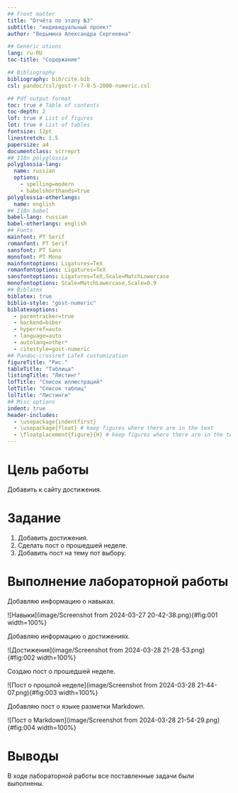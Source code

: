 ```yaml
---
## Front matter
title: "Отчёта по этапу №3"
subtitle: "индивидуальный проект"
author: "Ведьмина Александра Сергеевна"

## Generic otions
lang: ru-RU
toc-title: "Содержание"

## Bibliography
bibliography: bib/cite.bib
csl: pandoc/csl/gost-r-7-0-5-2008-numeric.csl

## Pdf output format
toc: true # Table of contents
toc-depth: 2
lof: true # List of figures
lot: true # List of tables
fontsize: 12pt
linestretch: 1.5
papersize: a4
documentclass: scrreprt
## I18n polyglossia
polyglossia-lang:
  name: russian
  options:
	- spelling=modern
	- babelshorthands=true
polyglossia-otherlangs:
  name: english
## I18n babel
babel-lang: russian
babel-otherlangs: english
## Fonts
mainfont: PT Serif
romanfont: PT Serif
sansfont: PT Sans
monofont: PT Mono
mainfontoptions: Ligatures=TeX
romanfontoptions: Ligatures=TeX
sansfontoptions: Ligatures=TeX,Scale=MatchLowercase
monofontoptions: Scale=MatchLowercase,Scale=0.9
## Biblatex
biblatex: true
biblio-style: "gost-numeric"
biblatexoptions:
  - parentracker=true
  - backend=biber
  - hyperref=auto
  - language=auto
  - autolang=other*
  - citestyle=gost-numeric
## Pandoc-crossref LaTeX customization
figureTitle: "Рис."
tableTitle: "Таблица"
listingTitle: "Листинг"
lofTitle: "Список иллюстраций"
lotTitle: "Список таблиц"
lolTitle: "Листинги"
## Misc options
indent: true
header-includes:
  - \usepackage{indentfirst}
  - \usepackage{float} # keep figures where there are in the text
  - \floatplacement{figure}{H} # keep figures where there are in the text
---
```


# Цель работы

Добавить к сайту достижения.

# Задание

1. Добавить достижения.
2. Сделать пост о прошедшей неделе.
3. Добавить пост на тему пот выбору.

# Выполнение лабораторной работы

Добавляю информацию о навыках.

![Навыки](image/Screenshot from 2024-03-27 20-42-38.png){#fig:001 width=100%}

Добавляю информацию о достижениях. 

![Достижения](image/Screenshot from 2024-03-28 21-28-53.png){#fig:002 width=100%}

Создаю пост о прошедшей неделе.

![Пост о прошлой неделе](image/Screenshot from 2024-03-28 21-44-07.png){#fig:003 width=100%}

Добавляю пост о языке разметки Markdown.

![Пост о Markdown](image/Screenshot from 2024-03-28 21-54-29.png){#fig:004 width=100%}

# Выводы

В ходе лабораторной работы все поставленные задачи были выполнены.

